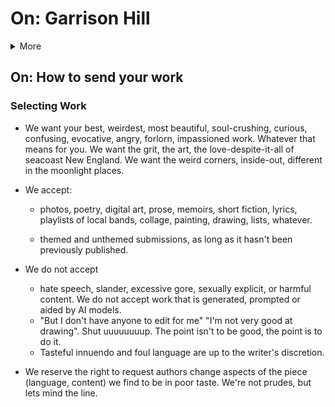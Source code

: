# On: Garrison Hill
<details> 
<summary>More</summary>
<br>Main
<br>Why?
<br>How?
<br>Latest?
<br>Archives? </details>  

## On: How to send your work
  ### Selecting Work
- We want your best, weirdest, most beautiful, soul-crushing, curious, confusing, evocative, angry, forlorn, impassioned work. Whatever that means for you. We want the grit, the art, the love-despite-it-all of seacoast New England. We want the weird corners, inside-out, different in the moonlight places.

- We accept:
  - photos,
  poetry,
  digital art,
  prose,
  memoirs,
  short fiction,
  lyrics,
  playlists of local bands,
  collage,
  painting,
  drawing,
  lists,
  whatever.
  
  - themed and unthemed submissions, as long as it hasn't been previously published.
- We do not accept
   - hate speech, slander, excessive gore, sexually explicit, or harmful content. We do not accept work that is generated, prompted or aided by AI models.
   - "But I don't have anyone to edit for me" "I'm not very good at drawing". Shut uuuuuuuup. The point isn't to be good, the point is to do it.
   - Tasteful innuendo and foul language are up to the writer's discretion.
 - We reserve the right to request authors change aspects of the piece (language, content) we find to be in poor taste. We're not prudes, but lets mind the line. 

